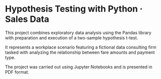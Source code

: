 # Hypothesis Testing with Python · Sales Data

This project combines exploratory data analysis using the Pandas library with preparation and execution of a two-sample hypothesis t-test.

It represents a workplace scenario featuring a fictional data consulting firm tasked with analyzing the relationship between fare amounts and payment type.

The project was carried out using Jupyter Notebooks and is presented in PDF format.

